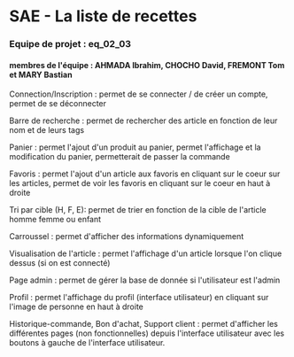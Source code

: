 # SAE - La liste de recettes

### Equipe de projet : eq_02_03
#### membres de l'équipe : AHMADA Ibrahim, CHOCHO David, FREMONT Tom et MARY Bastian

Connection/Inscription : permet de se connecter / de créer un compte, permet de se déconnecter

Barre de recherche : permet de rechercher des article en fonction de leur nom et de leurs tags

Panier : permet l'ajout d'un produit au panier, permet l'affichage et la modification du panier, permetterait de passer la commande

Favoris : permet l'ajout d'un article aux favoris en cliquant sur le coeur sur les articles, permet de voir les favoris en cliquant sur le coeur en haut à droite

Tri par cible (H, F, E): permet de trier en fonction de la cible de l'article homme femme ou enfant

Carroussel : permet d'afficher des informations dynamiquement

Visualisation de l'article : permet l'affichage d'un article lorsque l'on clique dessus (si on est connecté)

Page admin : permet de gérer la base de donnée si l'utilisateur est l'admin

Profil : permet l'affichage du profil (interface utilisateur) en cliquant sur l'image de personne en haut à droite

Historique-commande, Bon d'achat, Support client : permet d'afficher les différentes pages (non fonctionnelles) depuis l'interface utilisateur avec les boutons à gauche de l'interface utilisateur.
